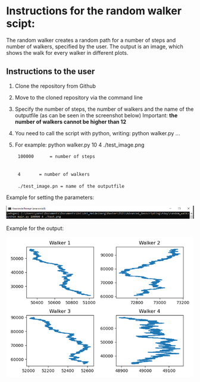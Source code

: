 # Instructions for the random walker scipt:

The random walker creates a random path for a number of steps and number of walkers, specified by the user. The output is an image, which shows the walk for every walker in different
plots.

## Instructions to the user 

1. Clone the repository from Github 
2. Move to the cloned repository via the command line 
3. Specify the number of steps, the number of walkers and the name of the outputfile (as can be seen in the screenshot below)
		Important: **the number of walkers cannot be higher than 12** 
4. You need to call the script with python, writing: python walker.py ... 
5. For example: python walker.py 10 4 ./test_image.png

		100000		= number of steps


		4		= number of walkers

		./test_image.pn = name of the outputfile 


Example for setting the parameters: 

![image](https://github.com/hn437/random_walk/blob/main/screenshot_readme.PNG)

Example for the output:

![image](https://github.com/hn437/random_walk/blob/main/output.png)
